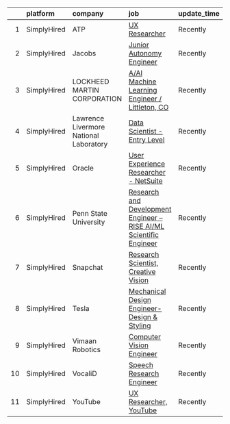 

|    | platform    | company                                | job                                                                                                                                                                                | update_time   | location            |
|---:|:------------|:---------------------------------------|:-----------------------------------------------------------------------------------------------------------------------------------------------------------------------------------|:--------------|:--------------------|
|  1 | SimplyHired | ATP                                    | [UX Researcher](https://www.simplyhired.com/job/ZG1Ru-98tyV7-yH_PbzazbpyrbC4GnWArP925fvfJOVKiVn29t9iVA?q=generative+engineer)                                                      | Recently      | Remote              |
|  2 | SimplyHired | Jacobs                                 | [Junior Autonomy Engineer](https://www.simplyhired.com/job/uRsOEWpV6vwlgcIF-AdOtclXFdA3XohVNDMKLBRVXGSvuXTyhiUlQg?q=generative+engineer)                                           | Recently      | Beavercreek, OH     |
|  3 | SimplyHired | LOCKHEED MARTIN CORPORATION            | [A/AI Machine Learning Engineer / Littleton, CO](https://www.simplyhired.com/job/cTkeAJeQkb6LXDMBFuJBFxpb86yai6pxvNn9TcEfULdHddvffkG9qw?q=generative+engineer)                     | Recently      | Littleton, CO       |
|  4 | SimplyHired | Lawrence Livermore National Laboratory | [Data Scientist - Entry Level](https://www.simplyhired.com/job/Wch5CQqHMzjLapttZ2ra4RM_sNfnDjbbkIWvGeIzBYwi3ANgFFGNcw?q=generative+engineer)                                       | Recently      | Livermore, CA       |
|  5 | SimplyHired | Oracle                                 | [User Experience Researcher - NetSuite](https://www.simplyhired.com/job/zWPk6GTWCbcd6kgmy67dK7c8SWz70Jhe2dVnlg9IX6z0yJWoAO2_9g?q=generative+engineer)                              | Recently      | United States       |
|  6 | SimplyHired | Penn State University                  | [Research and Development Engineer – RISE AI/ML Scientific Engineer](https://www.simplyhired.com/job/4L8Elr0JwQ4NEDcK6u_cyzOKuTO9Wv1SR0isjd-rf71WIMA2Fffo5w?q=generative+engineer) | Recently      | University Park, PA |
|  7 | SimplyHired | Snapchat                               | [Research Scientist, Creative Vision](https://www.simplyhired.com/job/SbdBBzpLHsE1dd427kbs3S2o9mVmJyDeBrJzE7xW0_hTHteeEPOBJw?q=generative+engineer)                                | Recently      | Los Angeles, CA     |
|  8 | SimplyHired | Tesla                                  | [Mechanical Design Engineer- Design & Styling](https://www.simplyhired.com/job/tKT9Sw4M0YPtgj2CKQ_oDeWG7KrTYdJsSVlUA3LpE2pk3UFR7HpGSg?q=generative+engineer)                       | Recently      | Hawthorne, CA       |
|  9 | SimplyHired | Vimaan Robotics                        | [Computer Vision Engineer](https://www.simplyhired.com/job/xib5r8H7UT39bYfRICPakeSP7kD_pZX-v6FRTSYpY4NBOIT-1xU1MA?q=generative+engineer)                                           | Recently      | Santa Clara, CA     |
| 10 | SimplyHired | VocaliD                                | [Speech Research Engineer](https://www.simplyhired.com/job/Z5pmbEGy7gfL7-EEXkNHuf6oOnHqZMsw3g8ONCRO_YJeU5ICWnaZvg?q=generative+engineer)                                           | Recently      | Belmont, MA         |
| 11 | SimplyHired | YouTube                                | [UX Researcher, YouTube](https://www.simplyhired.com/job/l93ibmkOKRi_j1KvXmEYz2hmmPcSSOb41b7H0D9XeYie7_Kcu4tXZA?q=generative+engineer)                                             | Recently      | San Bruno, CA       |